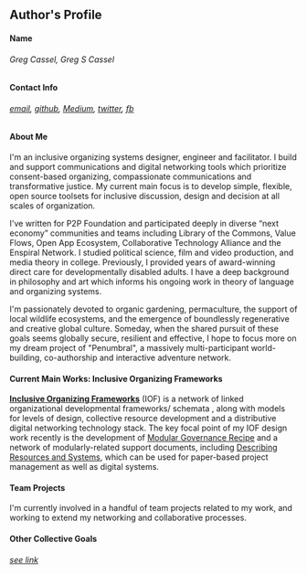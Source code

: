 ## Author's Profile 

#### Name
	
###### Greg Cassel, Greg S Cassel
	
#### Contact Info
	
###### *[email](mailto:greg.cass1@gmail.com), [github](https://github.com/gcassel), [Medium](https://medium.com/@gregcassel_21265), [twitter](https://twitter.com/gregsc1), [fb](https://www.facebook.com/gscassel)*

#### About Me
	
I'm an inclusive organizing systems designer, engineer and facilitator.  I build and support communications and digital networking tools which prioritize consent-based organizing, compassionate communications and transformative justice.  My current main focus is to develop simple, flexible, open source toolsets for inclusive discussion, design and decision at all scales of organization.  

I've written for P2P Foundation and participated deeply in diverse “next economy” communities and teams including Library of the Commons, Value Flows, Open App Ecosystem, Collaborative Technology Alliance and the Enspiral Network.  I studied political science, film and video production, and media theory in college.  Previously, I provided years of award-winning direct care for developmentally disabled adults.  I have a deep background in philosophy and art which informs his ongoing work in theory of language and organizing systems.

I'm passionately devoted to organic gardening, permaculture, the support of local wildlife ecosystems, and the emergence of boundlessly regenerative and creative global culture.  Someday, when the shared pursuit of these goals seems globally secure, resilient and effective, I hope to focus more on my dream project of "Penumbral", a massively multi-participant world-building, co-authorship and interactive adventure network.
	
#### Current Main Works: Inclusive Organizing Frameworks

**[Inclusive Organizing Frameworks](https://docs.google.com/drawings/d/1-WFMRYdueSBba1atcohX0G585zj-gBNlBvZQBqnEmEs/edit?usp=sharing)** (IOF) is a network of linked organizational developmental frameworks/ schemata , along with models for levels of design, collective resource development and a distributive digital networking technology stack.  The key focal point of my IOF design work recently is the development of [Modular Governance Recipe](https://docs.google.com/document/d/17ssWfsuaKQkytdW1q83qKzEjxrY-BoreREch46JOMQY/edit?usp=sharing) and a network of modularly-related support documents, including [Describing Resources and Systems](https://docs.google.com/document/d/1ILVbleFo65PMaF6e4qg6c617BgzLX2bW4r_c3nDhwAU/edit?usp=sharing), which can be used for paper-based project management as well as digital systems.

#### Team Projects

I'm currently involved in a handful of team projects related to my work, and working to extend my networking and collaborative processes.

#### Other Collective Goals
###### *[see link](https://github.com/gcassel/Essays/blob/master/collective-goals.md)*






